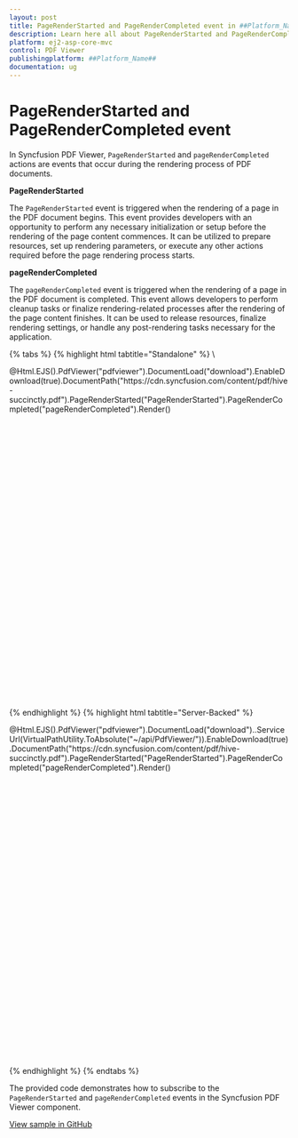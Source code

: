 ```yaml
---
layout: post
title: PageRenderStarted and PageRenderCompleted event in ##Platform_Name## PDF Viewer Component
description: Learn here all about PageRenderStarted and PageRenderCompleted event in Syncfusion ##Platform_Name## PDF Viewer component of Syncfusion Essential JS 2 and more.
platform: ej2-asp-core-mvc
control: PDF Viewer
publishingplatform: ##Platform_Name##
documentation: ug
---
```


# PageRenderStarted and PageRenderCompleted event

In Syncfusion PDF Viewer, `PageRenderStarted` and `pageRenderCompleted` actions are events that occur during the rendering process of PDF documents. 

**PageRenderStarted** 

The `PageRenderStarted` event is triggered when the rendering of a page in the PDF document begins. This event provides developers with an opportunity to perform any necessary initialization or setup before the rendering of the page content commences. It can be utilized to prepare resources, set up rendering parameters, or execute any other actions required before the page rendering process starts.

**pageRenderCompleted**

The `pageRenderCompleted` event is triggered when the rendering of a page in the PDF document is completed. This event allows developers to perform cleanup tasks or finalize rendering-related processes after the rendering of the page content finishes. It can be used to release resources, finalize rendering settings, or handle any post-rendering tasks necessary for the application.


{% tabs %}
{% highlight html tabtitle="Standalone" %}
\
<div style="width:100%;height:600px">
    @Html.EJS().PdfViewer("pdfviewer").DocumentLoad("download").EnableDownload(true).DocumentPath("https://cdn.syncfusion.com/content/pdf/hive-succinctly.pdf").PageRenderStarted("PageRenderStarted").PageRenderCompleted("pageRenderCompleted").Render()
</div>

<script>
pdfviewer.pageRenderStart = args => {
   // This method is called when the page rendering starts
  console.log('Rendering of page ' + args.pageNumber + ' started.');
};

pdfviewer.pageRenderCompleted = args => {
   // This method is called when the page rendering completes
  console.log('Rendering of page ' + args.pageNumber + ' completed.');
};
</script>

{% endhighlight %}
{% highlight html tabtitle="Server-Backed" %}

<div style="width:100%;height:600px">
    @Html.EJS().PdfViewer("pdfviewer").DocumentLoad("download")..ServiceUrl(VirtualPathUtility.ToAbsolute("~/api/PdfViewer/")).EnableDownload(true).DocumentPath("https://cdn.syncfusion.com/content/pdf/hive-succinctly.pdf").PageRenderStarted("PageRenderStarted").PageRenderCompleted("pageRenderCompleted").Render()
</div>

<script>
pdfviewer.pageRenderStart = args => {
   // This method is called when the page rendering starts
  console.log('Rendering of page ' + args.pageNumber + ' started.');
};

pdfviewer.pageRenderCompleted = args => {
   // This method is called when the page rendering completes
  console.log('Rendering of page ' + args.pageNumber + ' completed.');
};
</script>

{% endhighlight %}
{% endtabs %}

The provided code demonstrates how to subscribe to the `PageRenderStarted` and `pageRenderCompleted` events in the Syncfusion PDF Viewer component. 

[View sample in GitHub]()